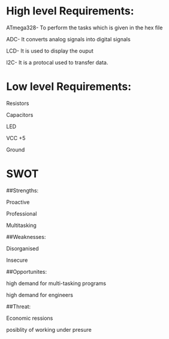 
# High level Requirements:

ATmega328- To perform the tasks which is given in the hex file

ADC- It converts analog signals into digital signals

LCD- It is used to display the ouput

I2C- It is a protocal used to transfer data.


# Low level Requirements:

Resistors 

Capacitors

LED

VCC +5

Ground




# SWOT

##Strengths:

Proactive

Professional

Multitasking


##Weaknesses:

Disorganised

Insecure



##Opportunites:

high demand for multi-tasking programs

high demand for engineers


##Threat:

Economic ressions

posiblity of working under presure



